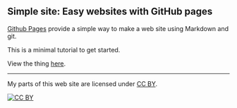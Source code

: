 ## Simple site: Easy websites with GitHub pages

[Github Pages](http://pages.github.com) provide a simple way to make a
web site using Markdown and git.

This is a minimal tutorial to get started.

View the thing [here](http://kbroman.github.io/simple_site).

---

My parts of this web site are licensed under
[CC BY](http://creativecommons.org/licenses/by/3.0/).

[![CC BY](http://i.creativecommons.org/l/by/3.0/88x31.png)](http://creativecommons.org/licenses/by/3.0/)
